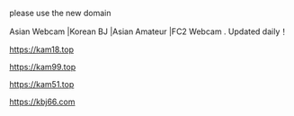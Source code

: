 
please use the new domain 

Asian Webcam |Korean BJ |Asian Amateur |FC2 Webcam . Updated daily！

https://kam18.top

https://kam99.top

https://kam51.top

https://kbj66.com





